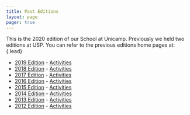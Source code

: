 ```yaml
---
title: Past Editions
layout: page
pager: true
---
```


This is the 2020 edition of our School at Unicamp. Previously we held two editions at USP. You can refer to the previous editions home pages at:
{.lead}

* [2019 Edition](http://maratona.ic.unicamp.br/MaratonaVerao2019) - [Activities](http://maratona.ic.unicamp.br/MaratonaVerao2019/daybyday.html)
* [2018 Edition](http://maratona.ic.unicamp.br/BrazilianICPCSummerSchool2018) - [Activities](http://maratona.ic.unicamp.br/BrazilianICPCSummerSchool2018/daybyday.html)
* [2017 Edition](http://maratona.ic.unicamp.br/MaratonaVerao2017) - [Activities](http://maratona.ic.unicamp.br/MaratonaVerao2017/daybyday.html)
* [2016 Edition](http://maratona.ic.unicamp.br/MaratonaVerao2016) - [Activities](http://maratona.ic.unicamp.br/MaratonaVerao2016/daybyday.html)
* [2015 Edition](http://maratona.ic.unicamp.br/MaratonaVerao2015) - [Activities](http://maratona.ic.unicamp.br/MaratonaVerao2015/acompanhamento.html)
* [2014 Edition](http://maratona.ic.unicamp.br/MaratonaVerao2014) - [Activities](http://maratona.ic.unicamp.br/MaratonaVerao2014/acompanhamento.html)
* [2013 Edition](http://maratona.ic.unicamp.br/MaratonaVerao2013) - [Activities](http://maratona.ic.unicamp.br/MaratonaVerao2013/acompanhamento.html)
* [2012 Edition](http://maratona.ic.unicamp.br/MaratonaVerao2012) - [Activities](http://maratona.ic.unicamp.br/MaratonaVerao2012/acompanhamento.html)

